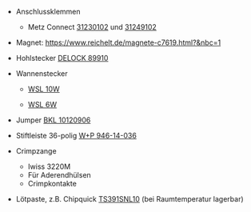 * Anschlussklemmen
  * Metz Connect [31230102](https://www.reichelt.de/index.html?ACTION=446&LA=3&nbc=1&q=31230102) und [31249102](https://www.reichelt.de/index.html?ACTION=446&LA=446&nbc=1&q=31249102)
* Magnet: https://www.reichelt.de/magnete-c7619.html?&nbc=1
* Hohlstecker [DELOCK 89910](https://www.reichelt.de/steckverbinder-dc-buchse-zum-einbau-delock-89910-p259482.html?&trstct=pol_7&nbc=1)

* Wannenstecker

  * [WSL 10W](https://www.reichelt.de/wannenstecker-10-polig-gewinkelt-wsl-10w-p22818.html?&trstct=pos_0&nbc=1)

  * [WSL 6W](https://www.reichelt.de/wannenstecker-6-polig-gewinkelt-wsl-6w-p105978.html?search=wsl6w)

* Jumper [BKL 10120906](https://www.reichelt.de/kodierbruecken-set-blau-schwarz-rot-bkl-10120906-p235670.html?&trstct=pol_4&nbc=1)

* Stiftleiste 36-polig [W+P 946-14-036](https://www.reichelt.de/stiftleiste-rm-2-54mm-gewinkelt-1-reihig-36-polig-w-p-946-14-036-p330986.html?&trstct=pol_32&nbc=1)
* Crimpzange
  * Iwiss 3220M
  * Für Aderendhülsen
  * Crimpkontakte
* Lötpaste, z.B. Chipquick [TS391SNL10](https://www.digikey.de/de/products/detail/chip-quik-inc/TS391SNL10/7802216) (bei Raumtemperatur lagerbar)